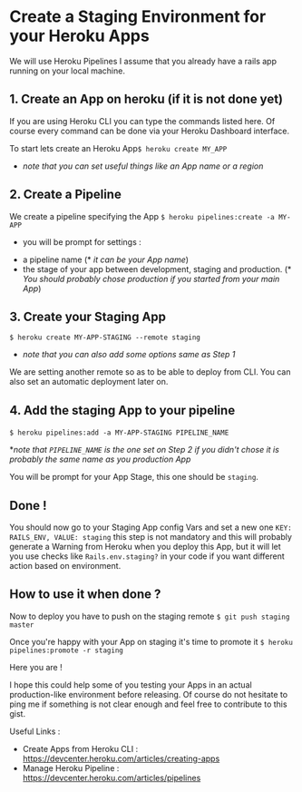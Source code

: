 # Create a Staging Environment for your Heroku Apps

We will use Heroku Pipelines
I assume that you already have a rails app running on your local machine.

## 1. Create an App on heroku (if it is not done yet)

  If you are using Heroku CLI you can type the commands listed here. Of course every command can be done via your Heroku   Dashboard interface.
  
  To start lets create an Heroku App`$ heroku create MY_APP`
  
  * *note that you can set useful things like an App name or a region*
  
## 2. Create a Pipeline

  We create a pipeline specifying the App `$ heroku pipelines:create -a MY-APP` 
  
  * you will be prompt for settings :
  
   + a pipeline name (* *it can be your App name*)
   + the stage of your app between development, staging and production. (* *You should probably chose production if you started from your main App*)
    
## 3. Create your Staging App 

  `$ heroku create MY-APP-STAGING --remote staging` 
  
  * *note that you can also add some options same as Step 1*
  
  We are setting another remote so as to be able to deploy from CLI. 
  You can also set an automatic deployment later on.
  
## 4. Add the staging App to your pipeline

  `$ heroku pipelines:add -a MY-APP-STAGING PIPELINE_NAME` 
  
  
  **note that `PIPELINE_NAME` is the one set on Step 2 if you didn't chose it is probably the same name as you production App*
  
  You will be prompt for your App Stage, this one should be `staging`.
  
## Done ! 

You should now go to your Staging App config Vars and set a new one `KEY: RAILS_ENV, VALUE: staging`
this step is not mandatory and this will probably generate a Warning from Heroku when you deploy this App, but it will 
let you use checks like `Rails.env.staging?` in your code if you want different action based on environment.

## How to use it when done ?

Now to deploy you have to push on the staging remote `$ git push staging master`

Once you're happy with your App on staging it's time to promote it `$ heroku pipelines:promote -r staging`

Here you are ! 
  
I hope this could help some of you testing your Apps in an actual production-like environment before releasing.
Of course do not hesitate to ping me if something is not clear enough and feel free to contribute to this gist.
  
Useful Links : 
  + Create Apps from Heroku CLI : https://devcenter.heroku.com/articles/creating-apps
  + Manage Heroku Pipeline : https://devcenter.heroku.com/articles/pipelines

